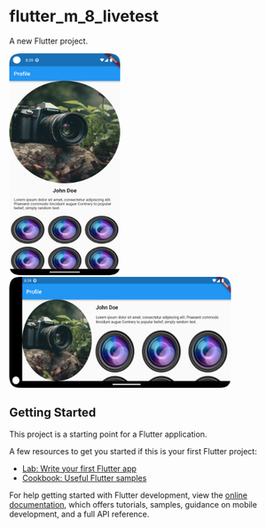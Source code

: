 # flutter_m_8_livetest

A new Flutter project.

<img src="https://github.com/nazimfeni/flutter_m_8_assignment/blob/master/screenshot/potrait.png" width="200" height="400" alt="Potrait image">
<img src="https://github.com/nazimfeni/flutter_m_8_assignment/blob/master/screenshot/landscape.png" width="400" height="200" alt="Landscape image">

## Getting Started

This project is a starting point for a Flutter application.

A few resources to get you started if this is your first Flutter project:

- [Lab: Write your first Flutter app](https://docs.flutter.dev/get-started/codelab)
- [Cookbook: Useful Flutter samples](https://docs.flutter.dev/cookbook)

For help getting started with Flutter development, view the
[online documentation](https://docs.flutter.dev/), which offers tutorials,
samples, guidance on mobile development, and a full API reference.
